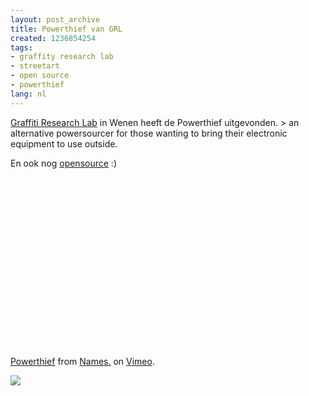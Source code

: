 ```yaml
---
layout: post_archive
title: Powerthief van GRL
created: 1236854254
tags:
- graffity research lab
- streetart
- open source
- powerthief
lang: nl
---
```

[Graffiti Research Lab](http://eyebeam.org/engage/engage.php?page=exhibitions&id=116 "Graffiti Research Lab") in Wenen heeft de Powerthief uitgevonden. > an alternative powersourcer for those wanting to bring their electronic equipment to use outside.

En ook nog [opensource](http://www.instructables.com/id/Powerthief/) :)<object width="400" height="300"><param name="allowfullscreen" value="true" /><param name="allowscriptaccess" value="always" /><param name="movie" value="http://vimeo.com/moogaloop.swf?clip_id=3536597&amp;server=vimeo.com&amp;show_title=1&amp;show_byline=1&amp;show_portrait=0&amp;color=&amp;fullscreen=1" /><embed src="http://vimeo.com/moogaloop.swf?clip_id=3536597&amp;server=vimeo.com&amp;show_title=1&amp;show_byline=1&amp;show_portrait=0&amp;color=&amp;fullscreen=1" type="application/x-shockwave-flash" allowfullscreen="true" allowscriptaccess="always" width="400" height="300"></embed></object><br />[Powerthief](http://vimeo.com/3536597) from [Names.](http://vimeo.com/mzeltner) on [Vimeo](http://vimeo.com).<!--break--><div class="zemanta-pixie">![](http://img.zemanta.com/pixy.gif?x-id=e0432fc2-b4aa-45c5-8238-1a5c0dda07f8)<span class="zem-script more-related"><script type="text/javascript" src="http://static.zemanta.com/readside/loader.js" defer="defer"></script></span></div>
